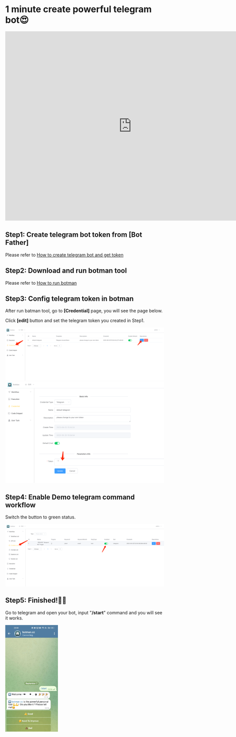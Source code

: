 # 1 minute create powerful telegram bot😍

<iframe width="800" height="600" src="https://www.youtube.com/embed/cGxT9cmANGw" frameborder="0" allowfullscreen></iframe>

## Step1: Create telegram bot token from [Bot Father]

Please refer to [How to create telegram bot and get token](how_to_create_telegram_bot_and_get_token.md)



## Step2: Download and run botman tool

Please refer to [How to run botman](how-to-run-botman.md)



## Step3: Config telegram token in botman

After run batman tool, go to **[Credential]** page, you will see the page below.

Click **[edit]** button and set the telegram token you created in Step1.

<img src="./img/1-minute-telegram-bot-1.png" alt="image-20230925230554923" style="zoom:50%;" />



<img src="./img/1-minute-telegram-bot-2.png" alt="image-20230925230731847" style="zoom:50%;" />



## Step4: Enable Demo telegram command workflow

Switch the button to green status.

<img src="./img/1-minute-telegram-bot-3.png" alt="image-20230925230935835" style="zoom:50%;" />



## Step5: Finished!🎉🎉

Go to telegram and open your bot, input "**/start**" command and you will see it works.

<img src="./img/bot-trigger-2.png" alt="image-20230908000324190" style="zoom: 33%;" />
